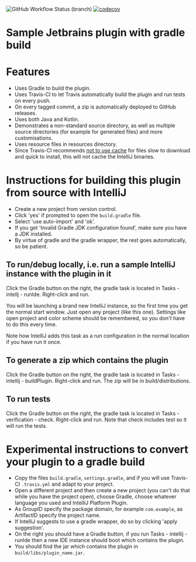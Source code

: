 ![GitHub Workflow Status (branch)](https://img.shields.io/github/workflow/status/PHPirates/jetbrains-plugin-template/CI/master)
[![codecov](https://img.shields.io/codecov/c/github/Hannah-Sten/TPHPirates/jetbrains-plugin-template/master)](https://codecov.io/gh/PHPirates/jetbrains-plugin-template)


# Sample Jetbrains plugin with gradle build

# Features
* Uses Gradle to build the plugin.
* Uses Travis-CI to let Travis automatically build the plugin and run tests on every push.
* On every tagged commit, a zip is automatically deployed to GitHub releases.
* Uses both Java and Kotlin.
* Demonstrates a non-standard source directory, as well as multiple source directories (for example for generated files) and more customisations.
* Uses resource files in resources directory.
* Since Travis-CI recommends [not to use cache](https://docs.travis-ci.com/user/caching/#Things-not-to-cache) for files slow to download and quick to install, this will not cache the IntelliJ binaries.

# Instructions for building this plugin from source with IntelliJ

* Create a new project from version control.
* Click 'yes' if prompted to open the `build.gradle` file.
* Select 'use auto-import' and 'ok'.
* If you get 'Invalid Gradle JDK configuration found', make sure you have a JDK installed.
* By virtue of gradle and the gradle wrapper, the rest goes automatically, so be patient.

## To run/debug locally, i.e. run a sample IntelliJ instance with the plugin in it
Click the Gradle button on the right, the gradle task is located in Tasks - intellj - runIde. Right-click and run.

You will be launching a brand new IntelliJ instance, so the first time you get the normal start window. Just open any project (like this one). Settings like open project and color scheme should be remembered, so you don't have to do this every time.

Note how IntelliJ adds this task as a run configuration in the normal location if you have run it once. 

## To generate a zip which contains the plugin
Click the Gradle button on the right, the gradle task is located in Tasks - intellij - buildPlugin. Right-click and run. The zip will be in build/distributions.

## To run tests
Click the Gradle button on the right, the gradle task is located in Tasks - verification - check. Right-click and run. Note that check includes test so it will run the tests.

# Experimental instructions to convert your plugin to a gradle build
* Copy the files `build.gradle`, `settings.gradle`, and if you will use Travis-CI `.travis.yml` and adapt to your project.
* Open a different project and then create a new project (you can't do that while you have the project open), choose Gradle, choose whatever language you used and IntelliJ Platform Plugin.
* As GroupID specify the package domain, for example `com.example`, as ArtifactID specify the project name.
* If IntelliJ suggests to use a gradle wrapper, do so by clicking 'apply suggestion'.
* On the right you should have a Gradle button, if you run Tasks - intellij - runIde then a new IDE instance should boot which contains the plugin.
* You should find the jar which contains the plugin in `build/libs/plugin_name.jar`.
